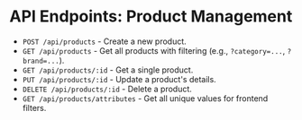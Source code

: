 # API Endpoints: Product Management

- `POST /api/products` - Create a new product.
- `GET /api/products` - Get all products with filtering (e.g., `?category=...`, `?brand=...`).
- `GET /api/products/:id` - Get a single product.
- `PUT /api/products/:id` - Update a product's details.
- `DELETE /api/products/:id` - Delete a product.
- `GET /api/products/attributes` - Get all unique values for frontend filters.
